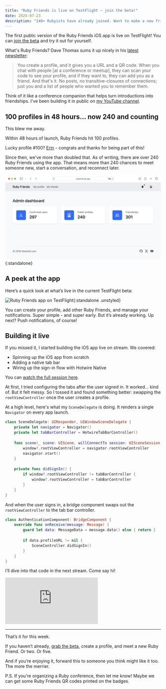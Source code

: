 ```yaml
---
title: "Ruby Friends is live on TestFlight — join the beta!"
date: 2025-07-23
description: "240+ Rubyists have already joined. Want to make a new friend next time you say \"hello world\"?"
---
```


The first public version of the Ruby Friends iOS app is live on TestFlight! You can [join the beta](https://testflight.apple.com/join/pmADah1B) and try it out for yourself.

What's Ruby Friends? Dave Thomas sums it up nicely in his [latest newsletter](https://media.pragprog.com/newsletters/2025-07-17.html):

> You create a profile, and it gives you a URL and a QR code. When you chat with people [at a conference or meetup], they can scan your code to see your profile, and if they want to, they can add you as a friend. And that's it. No posts, no transitive-closures of connections; just you and a list of people who wanted you to remember them.

Think of it like a conference companion that helps turn introductions into friendships. I've been building it in public on [my YouTube channel](https://www.youtube.com/@joemasilotti).

## 100 profiles in 48 hours… now 240 and counting

This blew me away.

Within 48 hours of launch, Ruby Friends hit 100 profiles.

Lucky profile #100? [Erin](https://rubyfriends.app/profiles/FFCZ) - congrats and thanks for being part of this!

Since then, we’ve more than doubled that. As of writing, there are over 240 Ruby Friends using the app. That means more than 240 chances to meet someone new, start a conversation, and reconnect later.

![Ruby Friends admin screen](/assets/images/newsletter/ruby-friends-admin.png){:standalone}

## A peek at the app

Here’s a quick look at what’s live in the current TestFlight beta:

![Ruby Friends app on TestFlight](/assets/images/newsletter/ruby-friends-testflight.png){:standalone .unstyled}

You can create your profile, add other Ruby Friends, and manage your notifications. Super simple - and super early. But it’s already working. Up next? Push notifications, of course!

## Building it live

If you missed it, I started building the iOS app live on stream. We covered:

- Spinning up the iOS app from scratch  
- Adding a native tab bar  
- Wiring up the sign-in flow with Hotwire Native  

You can [watch the full session here](https://www.youtube.com/live/UuONfuzjTfA?si=8xo5nb4xcfVbhlg7).

At first, I tried configuring the tabs after the user signed in. It worked… kind of. But it felt messy. So I tossed it and found something better: swapping the `rootViewController` once the user creates a profile.

At a high level, here's what my `SceneDelegate` is doing. It renders a single `Navigator` on every app launch.

```swift
class SceneDelegate: UIResponder, UIWindowSceneDelegate {
    private let navigator = Navigator()
    private let tabBarController = HotwireTabBarController()

    func scene(_ scene: UIScene, willConnectTo session: UISceneSession ...) {
        window?.rootViewController = navigator.rootViewController
        navigator.start()
    }

    private func didSignIn() {
        if window?.rootViewController != tabBarController {
            window?.rootViewController = tabBarController
        }
    }
}
```

And when the user signs in, a bridge component swaps out the `rootViewController` to the tab bar controller.

```swift
class AuthenticationComponent: BridgeComponent {
    override func onReceive(message: Message) {
        guard let data: MessageData = message.data() else { return }

        if data.profileURL != nil {
            SceneController.didSignIn()
        }
    }
}
```

I’ll dive into that code in the next stream. Come say hi!

<iframe class="w-full aspect-video" src="https://www.youtube-nocookie.com/embed/i8-1nWPc_OA?si=S1JUHgkGtlq-i4IO" title="YouTube video player" frameborder="0" allow="accelerometer; autoplay; clipboard-write; encrypted-media; gyroscope; picture-in-picture; web-share" referrerpolicy="strict-origin-when-cross-origin" allowfullscreen></iframe>

---

That’s it for this week.

If you haven’t already, [grab the beta](https://testflight.apple.com/join/pmADah1B), create a profile, and meet a new Ruby Friend. Or two. Or five.

And if you’re enjoying it, forward this to someone you think might like it too. The more the merrier.

P.S. If you're organizing a Ruby conference, then let me know! Maybe we can get some Ruby Friends QR codes printed on the badges.
